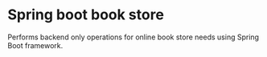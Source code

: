 # Spring boot book store
Performs backend only operations for online book store needs using Spring Boot framework.
